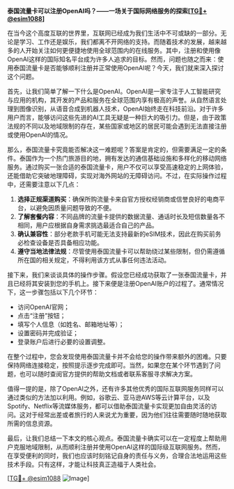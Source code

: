 **泰国流量卡可以注册OpenAI吗？——一场关于国际网络服务的探索[[TG💪+ @esim1088](https://t.me/s/esim1088)]**

在当今这个高度互联的世界里，互联网已经成为我们生活中不可或缺的一部分。无论是学习、工作还是娱乐，我们都离不开网络的支持。而随着技术的发展，越来越多的人开始关注如何更便捷地使用全球范围内的在线服务。其中，注册和使用像OpenAI这样的国际知名平台成为许多人追求的目标。然而，问题也随之而来：使用泰国流量卡是否能够顺利注册并正常使用OpenAI呢？今天，我们就来深入探讨这个问题。

首先，让我们简单了解一下什么是OpenAI。OpenAI是一家专注于人工智能研究与应用的机构，其开发的产品和服务在全球范围内享有极高的声誉。从自然语言处理到图像识别，从语音合成到机器人技术，OpenAI始终走在科技前沿。对于许多用户而言，能够访问这些先进的AI工具无疑是一种巨大的吸引力。但是，由于政策法规的不同以及地域限制的存在，某些国家或地区的居民可能会遇到无法直接注册或使用OpenAI的情况。

那么，泰国流量卡究竟能否解决这一难题呢？答案是肯定的，但需要满足一定的条件。泰国作为一个热门旅游目的地，拥有发达的通信基础设施和多样化的移动网络服务。通过购买一张合适的泰国流量卡，用户不仅可以享受高速稳定的上网体验，还能借助它突破地理障碍，实现对海外网站的无障碍访问。不过，在实际操作过程中，还需要注意以下几点：

1. **选择正规渠道购买**：确保所购流量卡来自官方授权经销商或信誉良好的电商平台，以避免因质量问题导致的不便。
2. **了解套餐内容**：不同品牌的流量卡提供的数据流量、通话时长及短信数量各不相同，用户应根据自身需求挑选最适合自己的产品。
3. **确认兼容性**：部分老款手机可能无法支持最新的eSIM技术，因此在购买前务必检查设备是否具备相应功能。
4. **遵守当地法律法规**：尽管使用泰国流量卡可以帮助绕过某些限制，但仍需遵循所在国的相关规定，不得利用该方式从事任何违法活动。

接下来，我们来谈谈具体的操作步骤。假设您已经成功获取了一张泰国流量卡，并且已经将其安装到您的手机上。接下来便是注册OpenAI账户的过程了。通常情况下，这一步骤包括以下几个环节：

- 访问OpenAI官网；
- 点击“注册”按钮；
- 填写个人信息（如姓名、邮箱地址等）；
- 设置密码并完成验证；
- 登录账户后进行必要的设置调整。

在整个过程中，您会发现使用泰国流量卡并不会给您的操作带来额外的困难。只要保持网络连接稳定，按照提示逐步完成即可。当然，如果您在某个环节遇到了问题，也可以随时查阅官方提供的帮助文档或者联系客服寻求解决方案。

值得一提的是，除了OpenAI之外，还有许多其他优秀的国际互联网服务同样可以通过类似的方法加以利用。例如，谷歌云、亚马逊AWS等云计算平台，以及Spotify、Netflix等流媒体服务，都可以借助泰国流量卡实现更加自由灵活的访问。这对于经常出差或者旅行的人来说尤为重要，因为他们往往需要随时随地获取所需的信息资源。

最后，让我们总结一下本文的核心观点。泰国流量卡确实可以在一定程度上帮助用户克服地域限制，从而顺利注册并使用OpenAI这样的国际级互联网服务。然而，在享受便利的同时，我们也应该时刻铭记自身的责任与义务，合理合法地运用这些技术手段。只有这样，才能让科技真正造福于人类社会。

[[TG💪+ @esim1088](https://t.me/s/esim1088) ![Image](https://i.postimg.cc/4NQfJmqS/Snipaste-2025-05-13-00-14-12.png)]